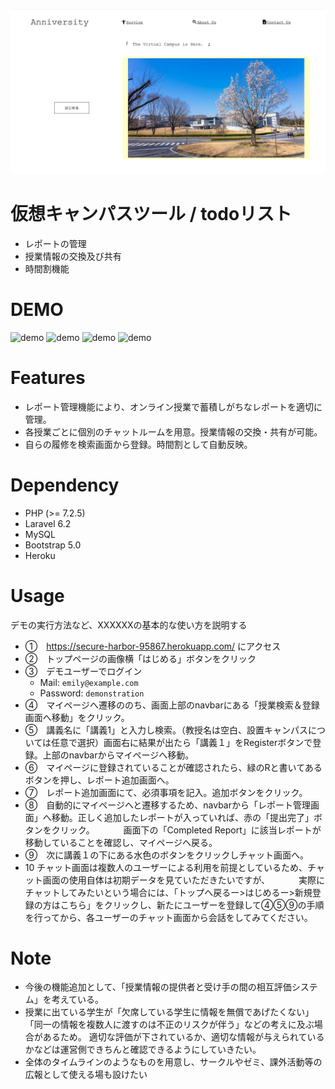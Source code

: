 ![toppage](doc/toppage.png)

# 仮想キャンパスツール / todoリスト
- レポートの管理
- 授業情報の交換及び共有
- 時間割機能

# DEMO
![demo](img/img03.png)
![demo](img/img04.png)
![demo](img/img05.png)
![demo](img/img07.png)

# Features
- レポート管理機能により、オンライン授業で蓄積しがちなレポートを適切に管理。
- 各授業ごとに個別のチャットルームを用意。授業情報の交換・共有が可能。
- 自らの履修を検索画面から登録。時間割として自動反映。


# Dependency
- PHP (>= 7.2.5)
- Laravel 6.2
- MySQL
- Bootstrap 5.0
- Heroku


# Usage
デモの実行方法など、XXXXXXの基本的な使い方を説明する

- ①　https://secure-harbor-95867.herokuapp.com/ にアクセス
- ②　トップページの画像横「はじめる」ボタンをクリック
- ③　デモユーザーでログイン
    - Mail: `emily@example.com`
    - Password: `demonstration`
- ④　マイページへ遷移ののち、画面上部のnavbarにある「授業検索＆登録画面へ移動」をクリック。
- ⑤　講義名に「講義1」と入力し検索。（教授名は空白、設置キャンパスについては任意で選択）画面右に結果が出たら「講義１」をRegisterボタンで登録。上部のnavbarからマイページへ移動。
- ⑥　マイページに登録されていることが確認されたら、緑のRと書いてあるボタンを押し、レポート追加画面へ。
- ⑦　レポート追加画面にて、必須事項を記入。追加ボタンをクリック。
- ⑧　自動的にマイページへと遷移するため、navbarから「レポート管理画面」へ移動。正しく追加したレポートが入っていれば、赤の「提出完了」ボタンをクリック。
　　　画面下の「Completed Report」に該当レポートが移動していることを確認し、マイページへ戻る。
- ⑨　次に講義１の下にある水色のボタンをクリックしチャット画面へ。
- 10 チャット画面は複数人のユーザーによる利用を前提としているため、チャット画面の使用自体は初期データを見ていただきたいですが、
　　　実際にチャットしてみたいという場合には、「トップへ戻るー>はじめるー>新規登録の方はこちら」をクリックし、新たにユーザーを登録して④⑤⑨の手順を行ってから、各ユーザーのチャット画面から会話をしてみてください。



# Note
- 今後の機能追加として、「授業情報の提供者と受け手の間の相互評価システム」を考えている。
- 授業に出ている学生が「欠席している学生に情報を無償であげたくない」「同一の情報を複数人に渡すのは不正のリスクが伴う」などの考えに及ぶ場合があるため。
  適切な評価が下されているか、適切な情報が与えられているかなどは運営側できちんと確認できるようにしていきたい。
- 全体のタイムラインのようなものを用意し、サークルやゼミ、課外活動等の広報として使える場も設けたい
